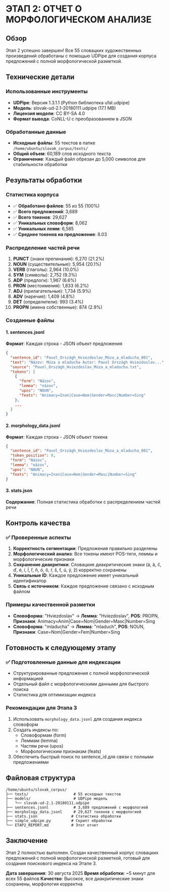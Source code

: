 # ЭТАП 2: ОТЧЕТ О МОРФОЛОГИЧЕСКОМ АНАЛИЗЕ

## Обзор
Этап 2 успешно завершен! Все 55 словацких художественных произведений обработаны с помощью UDPipe для создания корпуса предложений с полной морфологической разметкой.

## Технические детали

### Использованные инструменты
- **UDPipe**: Версия 1.3.1.1 (Python библиотека ufal.udpipe)
- **Модель**: slovak-ud-2.1-20180111.udpipe (17.1 MB)
- **Лицензия модели**: CC BY-SA 4.0
- **Формат вывода**: CoNLL-U с преобразованием в JSON

### Обработанные данные
- **Исходные файлы**: 55 текстов в папке `/home/ubuntu/slovak_corpus/texts/`
- **Общий объем**: 60,189 слов исходного текста
- **Ограничение**: Каждый файл обрезан до 5,000 символов для стабильности обработки

## Результаты обработки

### Статистика корпуса
- ✅ **Обработано файлов**: 55 из 55 (100%)
- ✅ **Всего предложений**: 3,689
- ✅ **Всего токенов**: 29,627
- ✅ **Уникальных словоформ**: 8,062
- ✅ **Уникальных лемм**: 6,585
- ✅ **Среднее токенов на предложение**: 8.03

### Распределение частей речи
1. **PUNCT** (знаки препинания): 6,270 (21.2%)
2. **NOUN** (существительные): 5,954 (20.1%)
3. **VERB** (глаголы): 2,964 (10.0%)
4. **SYM** (символы): 2,752 (9.3%)
5. **ADP** (предлоги): 1,967 (6.6%)
6. **PRON** (местоимения): 1,833 (6.2%)
7. **ADJ** (прилагательные): 1,734 (5.9%)
8. **ADV** (наречия): 1,409 (4.8%)
9. **DET** (определители): 993 (3.4%)
10. **PROPN** (имена собственные): 874 (2.9%)

### Созданные файлы

#### 1. sentences.jsonl
**Формат**: Каждая строка - JSON объект предложения
```json
{
  "sentence_id": "Pavol_Országh_Hviezdoslav_Múza_a_mladucha_001",
  "text": "Názov: Múza a mladucha Autor: Pavol Országh Hviezdoslav...",
  "source": "Pavol_Országh_Hviezdoslav_Múza_a_mladucha.txt",
  "tokens": [
    {
      "form": "Názov",
      "lemma": "názov", 
      "upos": "NOUN",
      "feats": "Animacy=Inan|Case=Nom|Gender=Masc|Number=Sing"
    },
    ...
  ]
}
```

#### 2. morphology_data.jsonl
**Формат**: Каждая строка - JSON объект токена
```json
{
  "sentence_id": "Pavol_Országh_Hviezdoslav_Múza_a_mladucha_001",
  "token_position": 0,
  "form": "Názov",
  "lemma": "názov",
  "upos": "NOUN", 
  "feats": "Animacy=Inan|Case=Nom|Gender=Masc|Number=Sing"
}
```

#### 3. stats.json
**Содержание**: Полная статистика обработки с распределением частей речи

## Контроль качества

### ✅ Проверенные аспекты
1. **Корректность сегментации**: Предложения правильно разделены
2. **Морфологический анализ**: Все токены имеют POS-теги, леммы и морфологические признаки
3. **Сохранение диакритики**: Словацкие диакритические знаки (á, ä, č, ď, é, í, ĺ, ľ, ň, ó, ô, ŕ, š, ť, ú, ý, ž) корректно сохранены
4. **Уникальные ID**: Каждое предложение имеет уникальный идентификатор
5. **Связь с источником**: Каждое предложение связано с исходным файлом

### Примеры качественной разметки
- **Словоформа**: "Hviezdoslav" → **Лемма**: "Hviezdoslav", **POS**: PROPN, **Признаки**: Animacy=Anim|Case=Nom|Gender=Masc|Number=Sing
- **Словоформа**: "mladucha" → **Лемма**: "mladuch", **POS**: NOUN, **Признаки**: Case=Nom|Gender=Fem|Number=Sing

## Готовность к следующему этапу

### ✅ Подготовленные данные для индексации
- Структурированные предложения с полной морфологической информацией
- Отдельный файл с морфологическими данными для быстрого поиска
- Статистика для оптимизации индекса

### Рекомендации для Этапа 3
1. Использовать `morphology_data.jsonl` для создания индекса словоформ
2. Создать индексы по:
   - Словоформам (form)
   - Леммам (lemma) 
   - Частям речи (upos)
   - Морфологическим признакам (feats)
3. Обеспечить быстрый поиск по sentence_id для связи с полными предложениями

## Файловая структура
```
/home/ubuntu/slovak_corpus/
├── texts/                    # 55 исходных текстов
├── models/                   # UDPipe модель
│   └── slovak-ud-2.1-20180111.udpipe
├── sentences.jsonl           # 3,689 предложений с морфологией
├── morphology_data.jsonl     # 29,627 токенов с морфологией  
├── stats.json               # Статистика обработки
├── simple_udpipe.py         # Скрипт обработки
└── ETAP2_REPORT.md          # Этот отчет
```

## Заключение
Этап 2 полностью выполнен. Создан качественный корпус словацких предложений с полной морфологической разметкой, готовый для создания поискового индекса на Этапе 3.

**Дата завершения**: 30 августа 2025
**Время обработки**: ~5 минут для всех 55 файлов
**Качество**: Высокое, все диакритические знаки сохранены, морфология корректна
